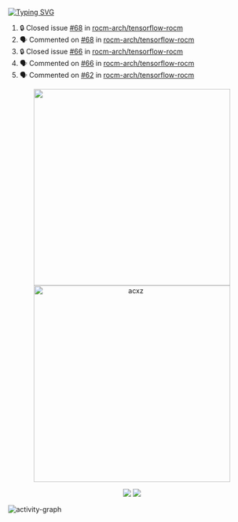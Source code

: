 [![Typing SVG](https://readme-typing-svg.herokuapp.com?size=16&color=AFFFA3&multiline=true&height=75&lines=contributing+to+robotics%2Fae%2Fml%2Fgpu;packaging+it+for+archlinux;ricer)](https://git.io/typing-svg)

<!--START_SECTION:activity-->
1. 🔒 Closed issue [#68](https://github.com/rocm-arch/tensorflow-rocm/issues/68) in [rocm-arch/tensorflow-rocm](https://github.com/rocm-arch/tensorflow-rocm)
2. 🗣 Commented on [#68](https://github.com/rocm-arch/tensorflow-rocm/issues/68#issuecomment-2241504097) in [rocm-arch/tensorflow-rocm](https://github.com/rocm-arch/tensorflow-rocm)
3. 🔒 Closed issue [#66](https://github.com/rocm-arch/tensorflow-rocm/issues/66) in [rocm-arch/tensorflow-rocm](https://github.com/rocm-arch/tensorflow-rocm)
4. 🗣 Commented on [#66](https://github.com/rocm-arch/tensorflow-rocm/issues/66#issuecomment-2241503155) in [rocm-arch/tensorflow-rocm](https://github.com/rocm-arch/tensorflow-rocm)
5. 🗣 Commented on [#62](https://github.com/rocm-arch/tensorflow-rocm/issues/62#issuecomment-2241491547) in [rocm-arch/tensorflow-rocm](https://github.com/rocm-arch/tensorflow-rocm)
<!--END_SECTION:activity-->

<p align="center">
  <img width="400em" src=https://github-readme-stats.vercel.app/api?username=acxz&include_all_commits=true&show_icons=true />
  <img width="400em" src="https://github-readme-streak-stats.herokuapp.com/?user=acxz&" alt="acxz" />
</p>

<p align="center">
  <img src=https://github-readme-stats.vercel.app/api/top-langs/?username=acxz&layout=compact />
  <img src=https://github-profile-trophy.vercel.app/?username=acxz&row=2&column=4 />
</p>

![activity-graph](https://github-readme-activity-graph.vercel.app/graph?username=acxz&bg_color=053c4a&color=ffffff&line=76c533&point=8f2fe1&area=true&hide_border=true&hide_title=true)
